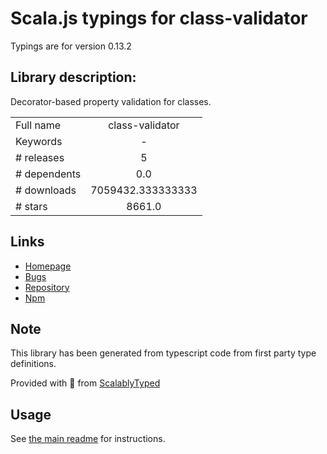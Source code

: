 
# Scala.js typings for class-validator

Typings are for version 0.13.2

## Library description:
Decorator-based property validation for classes.

|                    |                 |
| ------------------ | :-------------: |
| Full name          | class-validator |
| Keywords           | - |
| # releases         | 5 |
| # dependents       | 0.0 |
| # downloads        | 7059432.333333333 |
| # stars            | 8661.0 |

## Links
- [Homepage](https://github.com/typestack/class-validator#readme)
- [Bugs](https://github.com/typestack/class-validator/issues)
- [Repository](https://github.com/typestack/class-validator)
- [Npm](https://www.npmjs.com/package/class-validator)
    


## Note
This library has been generated from typescript code from first party type definitions.

Provided with :purple_heart: from [ScalablyTyped](https://github.com/oyvindberg/ScalablyTyped)

## Usage
See [the main readme](../../readme.md) for instructions.


